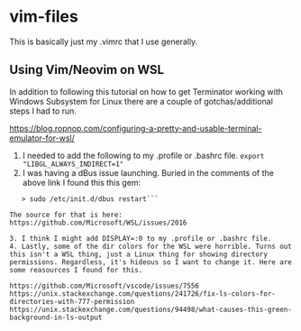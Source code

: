 # vim-files
This is basically just my .vimrc that I use generally.

## Using Vim/Neovim on WSL
In addition to following this tutorial on how to get Terminator working with Windows Subsystem for Linux there are a couple of gotchas/additional steps I had to run.

https://blog.ropnop.com/configuring-a-pretty-and-usable-terminal-emulator-for-wsl/

1. I needed to add the following to my .profile or .bashrc file.
```export "LIBGL_ALWAYS_INDIRECT=1"```
2. I was having a dBus issue launching. Buried in the comments of the above link I found this this gem:
```> sudo apt-get install dbus-x11
   > sudo /etc/init.d/dbus restart```

The source for that is here: https://github.com/Microsoft/WSL/issues/2016

3. I think I might add DISPLAY=:0 to my .profile or .bashrc file.
4. Lastly, some of the dir colors for the WSL were horrible. Turns out this isn't a WSL thing, just a Linux thing for showing directory permissions. Regardless, it's hideous so I want to change it. Here are some reasources I found for this.

https://github.com/Microsoft/vscode/issues/7556
https://unix.stackexchange.com/questions/241726/fix-ls-colors-for-directories-with-777-permission
https://unix.stackexchange.com/questions/94498/what-causes-this-green-background-in-ls-output
